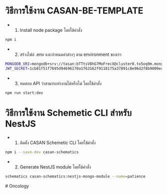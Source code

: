# วิธีการใช้งาน CASAN-BE-TEMPLATE
* 1. Install node package โดยใช้คำสั่ง 
```bash
npm i
```
* 2. สร้างไฟล์ .env และกำหนดค่าต่างๆ ตาม environment ของเรา
```bash
MONGODB_URI=mongodb+srv://tasan:bTTtsV8hG7MoFrecX@cluster0.to5oq9m.mongodb.net/opsDB?retryWrites=true&w=majority&appName=Cluster0
JWT_SECRET=1cb81f51f7695d94696170a1f63162f9118175a37891c8e96d2f8b9009ece09a31937da595079bfdeea838d04d57e7030b7b8ba844cf299657a7f7eef1131f3b
```
* 3. ทดสอบ API ว่าสามารถทำงานได้หรือไม่ โดยใช้คำสั่ง 
```bash
npm run start:dev
```

# วิธีการใช้งาน Schemetic CLI สำหรับ NestJS
* 1. ติดตั้ง CASAN Schemetic CLI โดยใช้คำสั่ง 
```bash
npm i --save-dev casan-schematics
```
* 2. Generate NestJS module โดยใช้คำสั่ง 
```bash
schematics casan-schematics:nestjs-mongo-module --name=patience
```

#   O n c o l o g y  
 